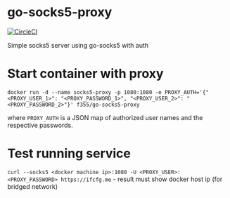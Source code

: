 # go-socks5-proxy
[![CircleCI](https://circleci.com/gh/f355/socks5-server.svg?style=shield)](https://circleci.com/gh/f355/socks5-server)

Simple socks5 server using go-socks5 with auth

# Start container with proxy
```docker run -d --name socks5-proxy -p 1080:1080 -e PROXY_AUTH='{"<PROXY_USER_1>": "<PROXY_PASSWORD_1>", "<PROXY_USER_2>": "<PROXY_PASSWORD_2>"}' f355/go-socks5-proxy```

where `PROXY_AUTH` is a JSON map of authorized user names and the respective passwords.

# Test running service
```curl --socks5 <docker machine ip>:1080 -U <PROXY_USER>:<PROXY_PASSWORD> https://ifcfg.me``` - result must show docker host ip (for bridged network)
